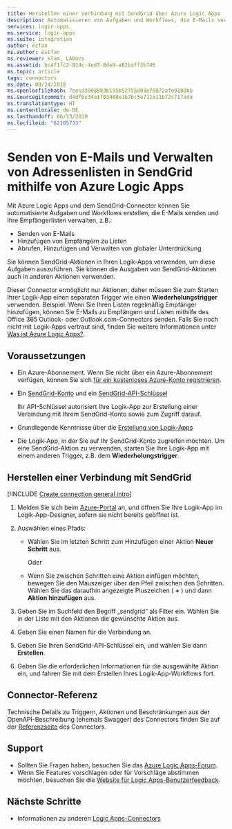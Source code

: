 ```yaml
---
title: Herstellen einer Verbindung mit SendGrid über Azure Logic Apps | Microsoft-Dokumentation
description: Automatisieren von Aufgaben und Workflows, die E-Mails senden und Adressenlisten in SendGrid mithilfe von Azure Logic Apps
services: logic-apps
ms.service: logic-apps
ms.suite: integration
author: ecfan
ms.author: estfan
ms.reviewer: klam, LADocs
ms.assetid: bc4f1fc2-824c-4ed7-8de8-e82baff3b746
ms.topic: article
tags: connectors
ms.date: 08/24/2018
ms.openlocfilehash: 7eecd3908883b195b52755d03e70872afe9180bb
ms.sourcegitcommit: d4dfbc34a1f03488e1b7bc5e711a11b72c717ada
ms.translationtype: HT
ms.contentlocale: de-DE
ms.lasthandoff: 06/13/2019
ms.locfileid: "62105733"
---
```

# <a name="send-emails-and-manage-mailing-lists-in-sendgrid-by-using-azure-logic-apps"></a>Senden von E-Mails und Verwalten von Adressenlisten in SendGrid mithilfe von Azure Logic Apps

Mit Azure Logic Apps und dem SendGrid-Connector können Sie automatisierte Aufgaben und Workflows erstellen, die E-Mails senden und Ihre Empfängerlisten verwalten, z.B.:

* Senden von E-Mails
* Hinzufügen von Empfängern zu Listen
* Abrufen, Hinzufügen und Verwalten von globaler Unterdrückung

Sie können SendGrid-Aktionen in Ihren Logik-Apps verwenden, um diese Aufgaben auszuführen. Sie können die Ausgaben von SendGrid-Aktionen auch in anderen Aktionen verwenden. 

Dieser Connector ermöglicht nur Aktionen, daher müssen Sie zum Starten Ihrer Logik-App einen separaten Trigger wie einen **Wiederholungstrigger** verwenden. Beispiel: Wenn Sie Ihren Listen regelmäßig Empfänger hinzufügen, können Sie E-Mails zu Empfängern und Listen mithilfe des Office 365 Outlook- oder Outlook.com-Connectors senden.
Falls Sie noch nicht mit Logik-Apps vertraut sind, finden Sie weitere Informationen unter [Was ist Azure Logic Apps?](../logic-apps/logic-apps-overview.md).

## <a name="prerequisites"></a>Voraussetzungen

* Ein Azure-Abonnement. Wenn Sie nicht über ein Azure-Abonnement verfügen, können Sie sich <a href="https://azure.microsoft.com/free/" target="_blank">für ein kostenloses Azure-Konto registrieren</a>. 

* Ein [SendGrid-Konto](https://www.sendgrid.com/) und ein [SendGrid-API-Schlüssel](https://sendgrid.com/docs/ui/account-and-settings/api-keys/)

   Ihr API-Schlüssel autorisiert Ihre Logik-App zur Erstellung einer Verbindung mit Ihrem SendGrid-Konto sowie zum Zugriff darauf.

* Grundlegende Kenntnisse über die [Erstellung von Logik-Apps](../logic-apps/quickstart-create-first-logic-app-workflow.md)

* Die Logik-App, in der Sie auf Ihr SendGrid-Konto zugreifen möchten. Um eine SendGrid-Aktion zu verwenden, starten Sie Ihre Logik-App mit einem anderen Trigger, z.B. dem **Wiederholungstrigger**.

## <a name="connect-to-sendgrid"></a>Herstellen einer Verbindung mit SendGrid

[!INCLUDE [Create connection general intro](../../includes/connectors-create-connection-general-intro.md)]

1. Melden Sie sich beim [Azure-Portal](https://portal.azure.com) an, und öffnen Sie Ihre Logik-App im Logik-App-Designer, sofern sie nicht bereits geöffnet ist.

1. Auswählen eines Pfads: 

   * Wählen Sie im letzten Schritt zum Hinzufügen einer Aktion **Neuer Schritt** aus. 

     Oder

   * Wenn Sie zwischen Schritten eine Aktion einfügen möchten, bewegen Sie den Mauszeiger über den Pfeil zwischen den Schritten. 
   Wählen Sie das daraufhin angezeigte Pluszeichen ( **+** ) und dann **Aktion hinzufügen** aus.

1. Geben Sie im Suchfeld den Begriff „sendgrid“ als Filter ein. Wählen Sie in der Liste mit den Aktionen die gewünschte Aktion aus.

1. Geben Sie einen Namen für die Verbindung an. 

1. Geben Sie Ihren SendGrid-API-Schlüssel ein, und wählen Sie dann **Erstellen**.

1. Geben Sie die erforderlichen Informationen für die ausgewählte Aktion ein, und fahren Sie mit dem Erstellen Ihres Logik-App-Workflows fort.

## <a name="connector-reference"></a>Connector-Referenz

Technische Details zu Triggern, Aktionen und Beschränkungen aus der OpenAPI-Beschreibung (ehemals Swagger) des Connectors finden Sie auf der [Referenzseite](/connectors/sendgrid/) des Connectors.

## <a name="get-support"></a>Support

* Sollten Sie Fragen haben, besuchen Sie das [Azure Logic Apps-Forum](https://social.msdn.microsoft.com/Forums/en-US/home?forum=azurelogicapps).
* Wenn Sie Features vorschlagen oder für Vorschläge abstimmen möchten, besuchen Sie die [Website für Logic Apps-Benutzerfeedback](https://aka.ms/logicapps-wish).

## <a name="next-steps"></a>Nächste Schritte

* Informationen zu anderen [Logic Apps-Connectors](../connectors/apis-list.md)